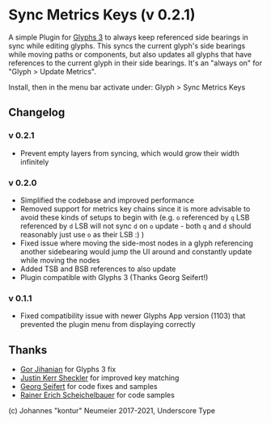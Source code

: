 # Sync Metrics Keys (v 0.2.1)

A simple Plugin for [Glyphs 3](https://glyphsapp.com) to always keep referenced side bearings in sync while editing glyphs. This syncs the current glyph's side bearings while moving paths or components, but also updates all glyphs that have references to the current glyph in their side bearings. It's an "always on" for "Glyph > Update Metrics".

Install, then in the menu bar activate under: Glyph > Sync Metrics Keys

## Changelog

### v 0.2.1
- Prevent empty layers from syncing, which would grow their width infinitely

### v 0.2.0
- Simplified the codebase and improved performance
- Removed support for metrics key chains since it is more advisable to avoid these kinds of setups to begin with (e.g. `o` referenced by `q` LSB referenced by `d` LSB will not sync `d` on `o` update - both `q` and `d` should reasonably just use `o` as their LSB :) )
- Fixed issue where moving the side-most nodes in a glyph referencing another sidebearing would jump the UI around and constantly update while moving the nodes
- Added TSB and BSB references to also update
- Plugin compatible with Glyphs 3 (Thanks Georg Seifert!)

### v 0.1.1
- Fixed compatibility issue with newer Glyphs App version (1103) that prevented the plugin menu from displaying correctly


## Thanks
- [Gor Jihanian](https://github.com/gorjious) for Glyphs 3 fix
- [Justin Kerr Sheckler](https://github.com/jayKayEss) for improved key matching
- [Georg Seifert](https://github.com/schriftgestalt) for code fixes and samples
- [Rainer Erich Scheichelbauer](https://github.com/mekkablue) for code samples

(c) Johannes "kontur" Neumeier 2017-2021, Underscore Type